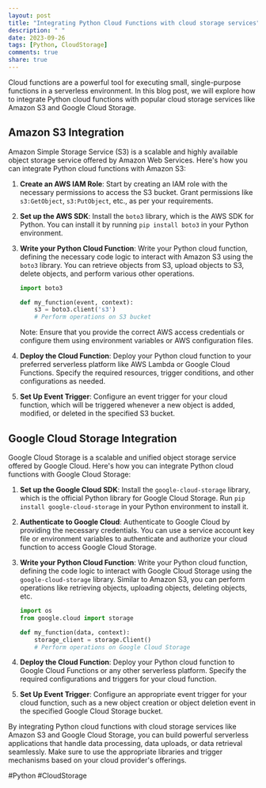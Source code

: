 ```yaml
---
layout: post
title: "Integrating Python Cloud Functions with cloud storage services"
description: " "
date: 2023-09-26
tags: [Python, CloudStorage]
comments: true
share: true
---
```


Cloud functions are a powerful tool for executing small, single-purpose functions in a serverless environment. In this blog post, we will explore how to integrate Python cloud functions with popular cloud storage services like Amazon S3 and Google Cloud Storage.

## Amazon S3 Integration

Amazon Simple Storage Service (S3) is a scalable and highly available object storage service offered by Amazon Web Services. Here's how you can integrate Python cloud functions with Amazon S3:

1. **Create an AWS IAM Role**: Start by creating an IAM role with the necessary permissions to access the S3 bucket. Grant permissions like `s3:GetObject`, `s3:PutObject`, etc., as per your requirements.

2. **Set up the AWS SDK**: Install the `boto3` library, which is the AWS SDK for Python. You can install it by running `pip install boto3` in your Python environment.

3. **Write your Python Cloud Function**: Write your Python cloud function, defining the necessary code logic to interact with Amazon S3 using the `boto3` library. You can retrieve objects from S3, upload objects to S3, delete objects, and perform various other operations.

   ```python
   import boto3

   def my_function(event, context):
       s3 = boto3.client('s3')
       # Perform operations on S3 bucket
   ```

   Note: Ensure that you provide the correct AWS access credentials or configure them using environment variables or AWS configuration files.

4. **Deploy the Cloud Function**: Deploy your Python cloud function to your preferred serverless platform like AWS Lambda or Google Cloud Functions. Specify the required resources, trigger conditions, and other configurations as needed.

5. **Set Up Event Trigger**: Configure an event trigger for your cloud function, which will be triggered whenever a new object is added, modified, or deleted in the specified S3 bucket.

## Google Cloud Storage Integration

Google Cloud Storage is a scalable and unified object storage service offered by Google Cloud. Here's how you can integrate Python cloud functions with Google Cloud Storage:

1. **Set up the Google Cloud SDK**: Install the `google-cloud-storage` library, which is the official Python library for Google Cloud Storage. Run `pip install google-cloud-storage` in your Python environment to install it.

2. **Authenticate to Google Cloud**: Authenticate to Google Cloud by providing the necessary credentials. You can use a service account key file or environment variables to authenticate and authorize your cloud function to access Google Cloud Storage.

3. **Write your Python Cloud Function**: Write your Python cloud function, defining the code logic to interact with Google Cloud Storage using the `google-cloud-storage` library. Similar to Amazon S3, you can perform operations like retrieving objects, uploading objects, deleting objects, etc.

   ```python
   import os
   from google.cloud import storage

   def my_function(data, context):
       storage_client = storage.Client()
       # Perform operations on Google Cloud Storage
   ```

4. **Deploy the Cloud Function**: Deploy your Python cloud function to Google Cloud Functions or any other serverless platform. Specify the required configurations and triggers for your cloud function.

5. **Set Up Event Trigger**: Configure an appropriate event trigger for your cloud function, such as a new object creation or object deletion event in the specified Google Cloud Storage bucket.

By integrating Python cloud functions with cloud storage services like Amazon S3 and Google Cloud Storage, you can build powerful serverless applications that handle data processing, data uploads, or data retrieval seamlessly. Make sure to use the appropriate libraries and trigger mechanisms based on your cloud provider's offerings.

#Python #CloudStorage